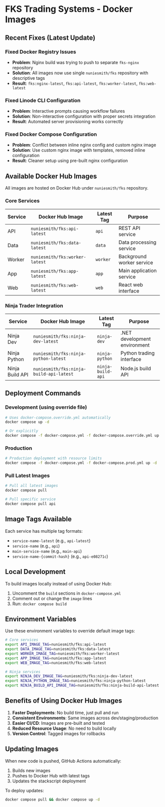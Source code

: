 # FKS Trading Systems - Docker Images

## Recent Fixes (Latest Update)

### Fixed Docker Registry Issues

- **Problem**: Nginx build was trying to push to separate `fks-nginx` repository
- **Solution**: All images now use single `nuniesmith/fks` repository with descriptive tags
- **Result**: `fks:nginx-latest`, `fks:api-latest`, `fks:worker-latest`, `fks:web-latest`

### Fixed Linode CLI Configuration

- **Problem**: Interactive prompts causing workflow failures
- **Solution**: Non-interactive configuration with proper secrets integration
- **Result**: Automated server provisioning works correctly

### Fixed Docker Compose Configuration

- **Problem**: Conflict between inline nginx config and custom nginx image
- **Solution**: Use custom nginx image with templates, removed inline configuration
- **Result**: Cleaner setup using pre-built nginx configuration

## Available Docker Hub Images

All images are hosted on Docker Hub under `nuniesmith/fks` repository.

### Core Services

| Service | Docker Hub Image | Latest Tag | Purpose |
|---------|------------------|------------|---------|
| API | `nuniesmith/fks:api-latest` | `api` | REST API service |
| Data | `nuniesmith/fks:data-latest` | `data` | Data processing service |
| Worker | `nuniesmith/fks:worker-latest` | `worker` | Background worker service |
| App | `nuniesmith/fks:app-latest` | `app` | Main application service |
| Web | `nuniesmith/fks:web-latest` | `web` | React web interface |

### Ninja Trader Integration

| Service | Docker Hub Image | Latest Tag | Purpose |
|---------|------------------|------------|---------|
| Ninja Dev | `nuniesmith/fks:ninja-dev-latest` | `ninja-dev` | .NET development environment |
| Ninja Python | `nuniesmith/fks:ninja-python-latest` | `ninja-python` | Python trading interface |
| Ninja Build API | `nuniesmith/fks:ninja-build-api-latest` | `ninja-build-api` | Node.js build API |

## Deployment Commands

### Development (using override file)

```bash
# Uses docker-compose.override.yml automatically
docker compose up -d

# Or explicitly
docker compose -f docker-compose.yml -f docker-compose.override.yml up -d
```

### Production

```bash
# Production deployment with resource limits
docker compose -f docker-compose.yml -f docker-compose.prod.yml up -d
```

### Pull Latest Images

```bash
# Pull all latest images
docker compose pull

# Pull specific service
docker compose pull api
```

## Image Tags Available

Each service has multiple tag formats:

- `service-name-latest` (e.g., `api-latest`)
- `service-name` (e.g., `api`)
- `main-service-name` (e.g., `main-api`)
- `service-name-{commit-hash}` (e.g., `api-e08271c`)

## Local Development

To build images locally instead of using Docker Hub:

1. Uncomment the `build` sections in `docker-compose.yml`
2. Comment out or change the `image` lines
3. Run: `docker compose build`

## Environment Variables

Use these environment variables to override default image tags:

```bash
# Core services
export API_IMAGE_TAG=nuniesmith/fks:api-latest
export DATA_IMAGE_TAG=nuniesmith/fks:data-latest
export WORKER_IMAGE_TAG=nuniesmith/fks:worker-latest
export APP_IMAGE_TAG=nuniesmith/fks:app-latest
export WEB_IMAGE_TAG=nuniesmith/fks:web-latest

# Ninja services
export NINJA_DEV_IMAGE_TAG=nuniesmith/fks:ninja-dev-latest
export NINJA_PYTHON_IMAGE_TAG=nuniesmith/fks:ninja-python-latest
export NINJA_BUILD_API_IMAGE_TAG=nuniesmith/fks:ninja-build-api-latest
```

## Benefits of Using Docker Hub Images

1. **Faster Deployments**: No build time, just pull and run
2. **Consistent Environments**: Same images across dev/staging/production
3. **Easier CI/CD**: Images are pre-built and tested
4. **Reduced Resource Usage**: No need to build locally
5. **Version Control**: Tagged images for rollbacks

## Updating Images

When new code is pushed, GitHub Actions automatically:

1. Builds new images
2. Pushes to Docker Hub with latest tags
3. Updates the stackscript deployment

To deploy updates:

```bash
docker compose pull && docker compose up -d
```
